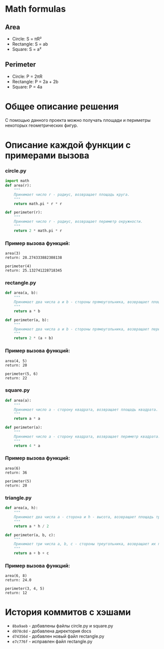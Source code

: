 # Math formulas
## Area
- Circle: S = πR²
- Rectangle: S = ab
- Square: S = a²

## Perimeter
- Circle: P = 2πR
- Rectangle: P = 2a + 2b
- Square: P = 4a

# Общее описание решения
С помощью данного проекта можно получать площади и периметры 
некоторых геометрических фигур.

# Описание каждой функции с примерами вызова

### circle.py
```python
import math
def area(r):
    """
    Принимает число r - радиус, возвращает площадь круга.
    """
    return math.pi * r * r

def perimeter(r):
    """
    Принимает число r - радиус, возвращает периметр окружности.
    """
    return 2 * math.pi * r
```
### Пример вызова функций:
```
area(3)
return: 28.274333882308138
```
```
perimeter(4)
return: 25.132741228718345
```

### rectangle.py
```python
def area(a, b):
    """
    Принимает два числа a и b - стороны прямоугольника, возвращает площадь прямоугольника.
    """
    return a * b

def perimeter(a, b):
    """
    Принимает два числа a и b - стороны прямоугольника, возвращает периметр прямоугольника.
    """
    return 2 * (a + b)
```
### Пример вызова функций:
```
area(4, 5)
return: 20
```
```
perimeter(5, 6)
return: 22
```

### square.py
```python
def area(a):
    """
    Принимает число a - сторону квадрата, возвращает площадь квадрата.
    """
    return a * a

def perimeter(a):
    """
    Принимает число a - сторону квадрата, возвращает периметр квадрата.
    """
    return 4 * a
```
### Пример вызова функций:
```
area(6)
return: 36
```
```
perimeter(5)
return: 20
```

### triangle.py
```python
def area(a, h):
    """
    Принимает два числа a - сторона и h - высота, возвращает площадь треугольника.
    """
    return a * h / 2

def perimeter(a, b, c):
    """
    Принимает три числа a, b, c - стороны треугольника, возвращает их периметр.
    """
    return a + b + c
```
### Пример вызова функций:
```
area(6, 8)
return: 24.0
```
```
perimeter(3, 4, 5)
return: 12
```
# История коммитов с хэшами
- `8ba9aeb` - добавлены файлы circle.py и square.py
- `d078c8d` - добавлена директория docs
- `d74356d` - добавлен новый файл rectangle.py
- `e7c776f` - исправлен файл rectangle.py

